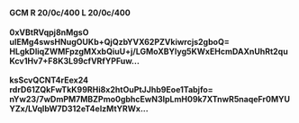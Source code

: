 #### GCM R 20/0c/400 L 20/0c/400
**0xVBtRVqpj8nMgsO**<br/>**uIEMg4swsHNugOUKb+QjQzbYVX62PZVkiwrcjs2gboQ=**<br/>**HLgkDliqZWMFpzgMXxbQiuU+j/LGMoXBYlyg5KWxEHcmDAXnUhRt2quKcv1Hv7+F8K3L99cfVRfYPFuw...**<br/><br/>
**ksScvQCNT4rEex24**<br/>**rdrD61ZQkFwTkK99RHi8x2htOuPtJJhb9Eoe1Tabjfo=**<br/>**nYw23/7wDmPM7MBZPmo0gbhcEwN3lpLmH09k7XTnwR5naqeFr0MYUYZx/LVqlbW7D312eT4eIzMtYRWx...**